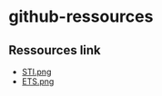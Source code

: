 # github-ressources

## Ressources link

- [STI.png](https://raw.githubusercontent.com/STI-ETS/github-ressources/1911cef318ebe458299bccc7a53fe338758e990a/ressources/sti.jpg)
- [ETS.png](https://raw.githubusercontent.com/STI-ETS/github-ressources/1911cef318ebe458299bccc7a53fe338758e990a/ressources/ets.jpg)
